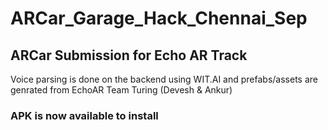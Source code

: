 # ARCar_Garage_Hack_Chennai_Sep
## ARCar Submission for Echo AR Track
 Voice parsing is done on the backend using WIT.AI and prefabs/assets are genrated from EchoAR
 Team Turing (Devesh & Ankur)
 ### APK is now available to install 
